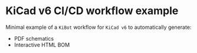 # KiCad v6 CI/CD workflow example

Minimal example of a `KiBot` workflow for `KiCad v6` to automatically generate:

- PDF schematics
- Interactive HTML BOM
